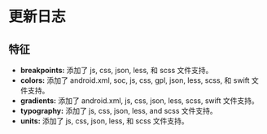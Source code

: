 # 更新日志

## 特征

* **breakpoints:** 添加了 js, css, json, less, 和 scss 文件支持。
* **colors:** 添加了 android.xml, soc, js, css, gpl, json, less, scss, 和 swift 文件支持。
* **gradients:** 添加了 android.xml, js, css, json, less, scss, swift 文件支持。
* **typography:** 添加了 js, css, json, less, and scss 文件支持。
* **units:** 添加了 js, css, json, less, 和 scss 文件支持。
